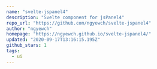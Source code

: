 ```yaml
---
name: "svelte-jspanel4"
description: "Svelte component for jsPanel4"
repo_url: "https://github.com/ngyewch/svelte-jspanel4"
author: "ngyewch"
homepage: "https://ngyewch.github.io/svelte-jspanel4/"
updated: "2020-09-17T13:16:15.195Z"
github_stars: 1
tags: 
  - ui
---
```


